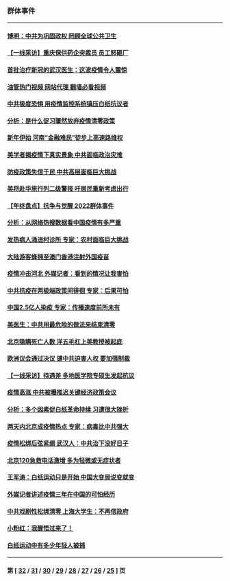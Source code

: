 ### 群体事件
---
#### [博明：中共为巩固政权 罔顾全球公共卫生](../../pages/ncid279/n13901752.md?01081245) 
#### [【一线采访】重庆保供药企突裁员 员工怒砸厂](../../pages/ncid279/n13901673.md?01081245) 
#### [首批治疗新冠的武汉医生：这波疫情令人震惊](../../pages/ncid279/n13900313.md?01081245) 
#### [油管热门视频 网站代理 翻墙必看视频](http://138.2.39.72:81/youtube.html?epic-marker?01081245)
#### [中共极度恐惧 用疫情监控系统镇压白纸抗议者](../../pages/ncid279/n13900225.md?01081245) 
#### [分析：是什么促习骤然放弃疫情清零政策](../../pages/ncid279/n13899652.md?01081245) 
#### [新年伊始 河南“金融难民”徒步上高速路维权](../../pages/ncid279/n13897842.md?01081245) 
#### [美学者揭疫情下真实景象 中共面临政治灾难](../../pages/ncid279/n13896569.md?01081245) 
#### [防疫政策失信于民 中共高层面临巨大挑战](../../pages/ncid279/n13894627.md?01081245) 
#### [美将赴华旅行列二级警报 吁居民重新考虑出行](../../pages/ncid279/n13894518.md?01081245) 
#### [【年终盘点】抗争与觉醒 2022群体事件](../../pages/ncid279/n13888314.md?01081245) 
#### [分析：从网络热搜数据看中国疫情有多严重](../../pages/ncid279/n13893186.md?01081245) 
#### [发热病人涌进村诊所 专家：农村面临巨大挑战](../../pages/ncid279/n13892271.md?01081245) 
#### [大陆游客蜂拥至澳门香港注射外国疫苗](../../pages/ncid279/n13892276.md?01081245) 
#### [疫情冲击河北 外媒记者：看到的情况让我害怕](../../pages/ncid279/n13891260.md?01081245) 
#### [中共抗疫在两极端政策间徘徊 专家：后果可怕](../../pages/ncid279/n13891235.md?01081245) 
#### [中国2.5亿人染疫 专家：传播速度前所未有](../../pages/ncid279/n13890708.md?01081245) 
#### [美医生：中共用最危险的做法来结束清零](../../pages/ncid279/n13889983.md?01081245) 
#### [北京隐瞒死亡人数 洋五毛杠上美教授被起底](../../pages/ncid279/n13886904.md?01081245) 
#### [欧洲议会通过决议 谴中共迫害人权 要加强制裁](../../pages/ncid279/n13885670.md?01081245) 
#### [【一线采访】待遇差 多地医学院专硕生发起抗议](../../pages/ncid279/n13883914.md?01081245) 
#### [疫情高涨 中共被曝推迟关键经济政策会议](../../pages/ncid279/n13884170.md?01081245) 
#### [分析：多个因素促白纸革命持续 习遭很大挫折](../../pages/ncid279/n13872455.md?01081245) 
#### [两天内北京成疫情热点 专家：病毒比中共强大](../../pages/ncid279/n13883440.md?01081245) 
#### [疫情松绑后弦紧绷 武汉人：中共治下没好日子](../../pages/ncid279/n13882348.md?01081245) 
#### [北京120急救电话激增 多为轻微或无症状者](../../pages/ncid279/n13882340.md?01081245) 
#### [王军涛：白纸运动只是开始 中国大变局说变就变](../../pages/ncid279/n13882183.md?01081245) 
#### [外媒记者讲述疫情三年在中国的可怕经历](../../pages/ncid279/n13881853.md?01081245) 
#### [中共戏剧性松绑清零 上海大学生：不再信政府](../../pages/ncid279/n13880836.md?01081245) 
#### [小粉红：我醒悟过来了！](../../pages/ncid279/n13881756.md?01081245) 
#### [白纸运动中有多少年轻人被捕](../../pages/ncid279/n13881065.md?01081245) 

---
#### 第 [ [32](./32.md?01081245) / [31](./31.md?01081245) / [30](./30.md?01081245) / [29](./29.md?01081245) / [28](./28.md?01081245) / [27](./27.md?01081245) / [26](./26.md?01081245) / [25](./25.md?01081245) ] 页
